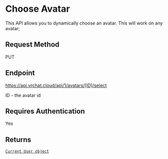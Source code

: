 # Choose Avatar

This API allows you to dynamically choose an avatar. This will work on any avatar;

## Request Method
PUT

## Endpoint
https://api.vrchat.cloud/api/1/avatars/[ID]/select

ID - the avatar id

## Requires Authentication
Yes

## Returns

[`Current User object`](../Objects/User.md)
